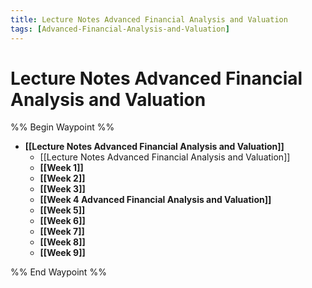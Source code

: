 ```yaml
---
title: Lecture Notes Advanced Financial Analysis and Valuation
tags: [Advanced-Financial-Analysis-and-Valuation]
---
```


# Lecture Notes Advanced Financial Analysis and Valuation
%% Begin Waypoint %%
- **[[Lecture Notes Advanced Financial Analysis and Valuation]]**
	- [[Lecture Notes Advanced Financial Analysis and Valuation]]
	- **[[Week 1]]**
	- **[[Week 2]]**
	- **[[Week 3]]**
	- **[[Week 4 Advanced Financial Analysis and Valuation]]**
	- **[[Week 5]]**
	- **[[Week 6]]**
	- **[[Week 7]]**
	- **[[Week 8]]**
	- **[[Week 9]]**

%% End Waypoint %%